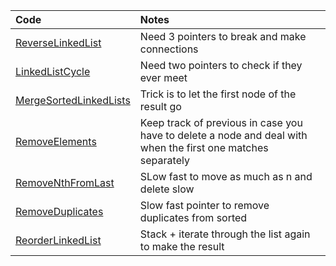 | Code                                                   | Notes                                                                                                        |
|:-------------------------------------------------------|:-------------------------------------------------------------------------------------------------------------|
| [ReverseLinkedList](ReverseLinkedList.cs)              | Need 3 pointers to break and make connections                                                                |
| [LinkedListCycle](LinkedListCycle.cs)                  | Need two pointers to check if they ever meet                                                                 |
| [MergeSortedLinkedLists](MergeTwoSortedLinkedLists.cs) | Trick is to let the first node of the result go                                                              |
| [RemoveElements](RemoveElements.cs)                    | Keep track of previous in case you have to delete a node and deal with when the first one matches separately |
| [RemoveNthFromLast](RemoveNthFromLast.cs)              | SLow fast to move as much as n and delete slow                                                               |
| [RemoveDuplicates](RemoveDuplicates.cs)                | Slow fast pointer to remove duplicates from sorted                                                           |
| [ReorderLinkedList](ReorderLinkedList.cs)              | Stack + iterate through the list again to make the result                                                    |